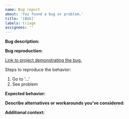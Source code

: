 ```yaml
---
name: Bug report
about: 'You found a bug or problem.'
title: '[BUG]'
labels: triage
assignees: ''
---
```


**Bug description:**

<!-- A clear and concise description of the bug. -->

**Bug reproduction:**

[Link to project demonstrating the bug.](https://github.com/you/YourProject)

Steps to reproduce the behavior:

1. Go to '...'
2. See problem

**Expected behavior:**

<!-- A clear and concise description of what you expected to happen. -->

**Describe alternatives or workarounds you've considered:**

<!-- A clear and concise description of any alternative solutions or workarounds you've considered. -->

**Additional context:**

<!-- Add contextual details or screenshots if applicable. -->
